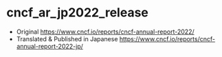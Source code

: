 # cncf_ar_jp2022_release
- Original 
https://www.cncf.io/reports/cncf-annual-report-2022/
- Translated & Published in Japanese
https://www.cncf.io/reports/cncf-annual-report-2022-jp/

